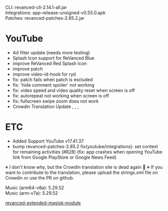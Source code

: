 CLI: revanced-cli-2.14.1-all.jar  
Integrations: app-release-unsigned-v0.55.0.apk  
Patches: revanced-patches-2.85.2.jar  

YouTube
==
- Ad filter update (needs more testing)
- Splash Icon support for ReVanced Blue
- improve ReVanced Red Splash Icon
- improve  patch
- improve video-id-hook for ryd
- fix:  patch fails when  patch is excluded
- fix: 'hide comment spoiler' not working
- fix: video speed and video quality reset when screen is off
- fix: autorepeat not working when screen is off
- fix: fullscreen swipe zoom does not work
- Crowdin Translation Update
, , , 

ETC
==
- Added Support YouTube v17.41.37
- bump revanced-patches-2.85.2
fix(youtube/integrations): set context for remaining activities (#828)
(fix: app crashes when opening YouTube link from Google PlayStore or Google News Feed)

※ I don't know why, but the Crowdin translation site is dead again 🤷
※ If you want to contribute to the translation, please upload the strings.xml file on Crowdin or use the PR on github.
  
Music (arm64-v8a): 5.29.52  
Music (arm-v7a): 5.29.52  

[revanced-extended-magisk-module](https://github.com/nikhilbadyal/revanced-magisk-module)  
